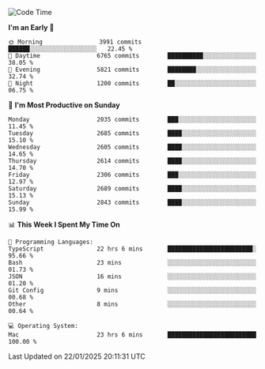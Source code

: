 <!--START_SECTION:waka-->
![Code Time](http://img.shields.io/badge/Code%20Time-4%2C762%20hrs%2035%20mins-blue)

**I'm an Early 🐤** 

```text
🌞 Morning                3991 commits        ██████░░░░░░░░░░░░░░░░░░░   22.45 % 
🌆 Daytime                6765 commits        ██████████░░░░░░░░░░░░░░░   38.05 % 
🌃 Evening                5821 commits        ████████░░░░░░░░░░░░░░░░░   32.74 % 
🌙 Night                  1200 commits        ██░░░░░░░░░░░░░░░░░░░░░░░   06.75 % 
```
📅 **I'm Most Productive on Sunday** 

```text
Monday                   2035 commits        ███░░░░░░░░░░░░░░░░░░░░░░   11.45 % 
Tuesday                  2685 commits        ████░░░░░░░░░░░░░░░░░░░░░   15.10 % 
Wednesday                2605 commits        ████░░░░░░░░░░░░░░░░░░░░░   14.65 % 
Thursday                 2614 commits        ████░░░░░░░░░░░░░░░░░░░░░   14.70 % 
Friday                   2306 commits        ███░░░░░░░░░░░░░░░░░░░░░░   12.97 % 
Saturday                 2689 commits        ████░░░░░░░░░░░░░░░░░░░░░   15.13 % 
Sunday                   2843 commits        ████░░░░░░░░░░░░░░░░░░░░░   15.99 % 
```


📊 **This Week I Spent My Time On** 

```text
💬 Programming Languages: 
TypeScript               22 hrs 6 mins       ████████████████████████░   95.66 % 
Bash                     23 mins             ░░░░░░░░░░░░░░░░░░░░░░░░░   01.73 % 
JSON                     16 mins             ░░░░░░░░░░░░░░░░░░░░░░░░░   01.20 % 
Git Config               9 mins              ░░░░░░░░░░░░░░░░░░░░░░░░░   00.68 % 
Other                    8 mins              ░░░░░░░░░░░░░░░░░░░░░░░░░   00.64 % 

💻 Operating System: 
Mac                      23 hrs 6 mins       █████████████████████████   100.00 % 
```


 Last Updated on 22/01/2025 20:11:31 UTC
<!--END_SECTION:waka-->
